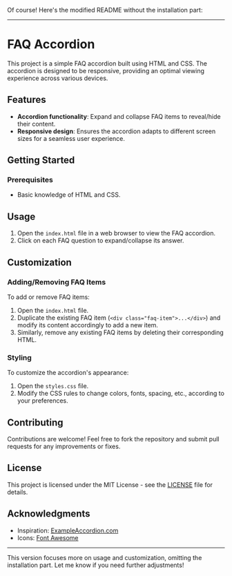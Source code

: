 Of course! Here's the modified README without the installation part:

---

# FAQ Accordion

This project is a simple FAQ accordion built using HTML and CSS. The accordion is designed to be responsive, providing an optimal viewing experience across various devices.

## Features

- **Accordion functionality**: Expand and collapse FAQ items to reveal/hide their content.
- **Responsive design**: Ensures the accordion adapts to different screen sizes for a seamless user experience.

## Getting Started

### Prerequisites

- Basic knowledge of HTML and CSS.

## Usage

1. Open the `index.html` file in a web browser to view the FAQ accordion.
2. Click on each FAQ question to expand/collapse its answer.

## Customization

### Adding/Removing FAQ Items

To add or remove FAQ items:

1. Open the `index.html` file.
2. Duplicate the existing FAQ item (`<div class="faq-item">...</div>`) and modify its content accordingly to add a new item.
3. Similarly, remove any existing FAQ items by deleting their corresponding HTML.

### Styling

To customize the accordion's appearance:

1. Open the `styles.css` file.
2. Modify the CSS rules to change colors, fonts, spacing, etc., according to your preferences.

## Contributing

Contributions are welcome! Feel free to fork the repository and submit pull requests for any improvements or fixes.

## License

This project is licensed under the MIT License - see the [LICENSE](LICENSE) file for details.

## Acknowledgments

- Inspiration: [ExampleAccordion.com](https://exampleaccordion.com)
- Icons: [Font Awesome](https://fontawesome.com)

---

This version focuses more on usage and customization, omitting the installation part. Let me know if you need further adjustments!